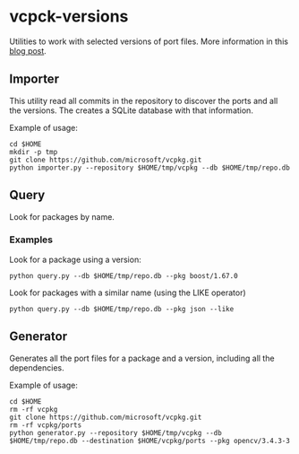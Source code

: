 # vcpck-versions

Utilities to work with selected versions of port files. More information in this [blog post](http://www.antiteum.com/2019/05/vcpkg-versioning.html).

## Importer

This utility read all commits in the repository to discover the ports and all the versions. The creates a SQLite database with that information.

Example of usage:

```shell
cd $HOME
mkdir -p tmp
git clone https://github.com/microsoft/vcpkg.git
python importer.py --repository $HOME/tmp/vcpkg --db $HOME/tmp/repo.db
```

## Query

Look for packages by name.

### Examples

Look for a package using a version:

```shell
python query.py --db $HOME/tmp/repo.db --pkg boost/1.67.0
```

Look for packages with a similar name (using the LIKE operator)

```shell
python query.py --db $HOME/tmp/repo.db --pkg json --like
```

## Generator

Generates all the port files for a package and a version, including all the dependencies.

Example of usage:

```shell
cd $HOME
rm -rf vcpkg
git clone https://github.com/microsoft/vcpkg.git
rm -rf vcpkg/ports
python generator.py --repository $HOME/tmp/vcpkg --db $HOME/tmp/repo.db --destination $HOME/vcpkg/ports --pkg opencv/3.4.3-3
```
